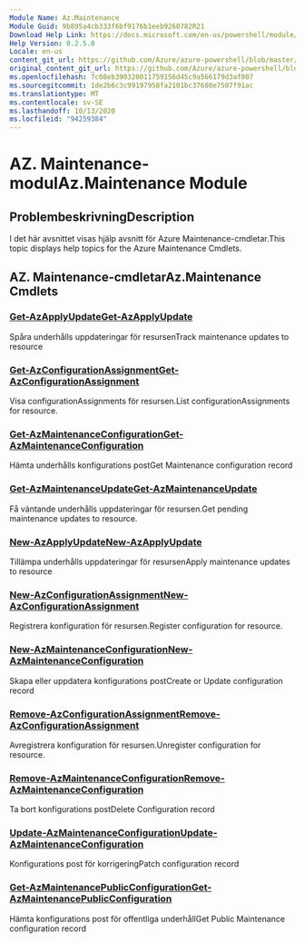 ```yaml
---
Module Name: Az.Maintenance
Module Guid: 9b895a4cb333f6bf9176b1eeb9260782R21
Download Help Link: https://docs.microsoft.com/en-us/powershell/module/az.maintenance
Help Version: 0.2.5.0
Locale: en-us
content_git_url: https://github.com/Azure/azure-powershell/blob/master/src/Maintenance/Maintenance/help/Az.Maintenance.md
original_content_git_url: https://github.com/Azure/azure-powershell/blob/master/src/Maintenance/Maintenance/help/Az.Maintenance.md
ms.openlocfilehash: 7c08eb390320011759156d45c9a566179d3af007
ms.sourcegitcommit: 1de2b6c3c99197958fa2101bc37680e7507f91ac
ms.translationtype: MT
ms.contentlocale: sv-SE
ms.lasthandoff: 10/13/2020
ms.locfileid: "94259384"
---
```

# <span data-ttu-id="79b43-101">AZ. Maintenance-modul</span><span class="sxs-lookup"><span data-stu-id="79b43-101">Az.Maintenance Module</span></span>
## <span data-ttu-id="79b43-102">Problembeskrivning</span><span class="sxs-lookup"><span data-stu-id="79b43-102">Description</span></span>
<span data-ttu-id="79b43-103">I det här avsnittet visas hjälp avsnitt för Azure Maintenance-cmdletar.</span><span class="sxs-lookup"><span data-stu-id="79b43-103">This topic displays help topics for the Azure Maintenance Cmdlets.</span></span>

## <span data-ttu-id="79b43-104">AZ. Maintenance-cmdletar</span><span class="sxs-lookup"><span data-stu-id="79b43-104">Az.Maintenance Cmdlets</span></span>
### [<span data-ttu-id="79b43-105">Get-AzApplyUpdate</span><span class="sxs-lookup"><span data-stu-id="79b43-105">Get-AzApplyUpdate</span></span>](Get-AzApplyUpdate.md)
<span data-ttu-id="79b43-106">Spåra underhålls uppdateringar för resursen</span><span class="sxs-lookup"><span data-stu-id="79b43-106">Track maintenance updates to resource</span></span>

### [<span data-ttu-id="79b43-107">Get-AzConfigurationAssignment</span><span class="sxs-lookup"><span data-stu-id="79b43-107">Get-AzConfigurationAssignment</span></span>](Get-AzConfigurationAssignment.md)
<span data-ttu-id="79b43-108">Visa configurationAssignments för resursen.</span><span class="sxs-lookup"><span data-stu-id="79b43-108">List configurationAssignments for resource.</span></span>

### [<span data-ttu-id="79b43-109">Get-AzMaintenanceConfiguration</span><span class="sxs-lookup"><span data-stu-id="79b43-109">Get-AzMaintenanceConfiguration</span></span>](Get-AzMaintenanceConfiguration.md)
<span data-ttu-id="79b43-110">Hämta underhålls konfigurations post</span><span class="sxs-lookup"><span data-stu-id="79b43-110">Get Maintenance configuration record</span></span>

### [<span data-ttu-id="79b43-111">Get-AzMaintenanceUpdate</span><span class="sxs-lookup"><span data-stu-id="79b43-111">Get-AzMaintenanceUpdate</span></span>](Get-AzMaintenanceUpdate.md)
<span data-ttu-id="79b43-112">Få väntande underhålls uppdateringar för resursen.</span><span class="sxs-lookup"><span data-stu-id="79b43-112">Get pending maintenance updates to resource.</span></span>

### [<span data-ttu-id="79b43-113">New-AzApplyUpdate</span><span class="sxs-lookup"><span data-stu-id="79b43-113">New-AzApplyUpdate</span></span>](New-AzApplyUpdate.md)
<span data-ttu-id="79b43-114">Tillämpa underhålls uppdateringar för resursen</span><span class="sxs-lookup"><span data-stu-id="79b43-114">Apply maintenance updates to resource</span></span>

### [<span data-ttu-id="79b43-115">New-AzConfigurationAssignment</span><span class="sxs-lookup"><span data-stu-id="79b43-115">New-AzConfigurationAssignment</span></span>](New-AzConfigurationAssignment.md)
<span data-ttu-id="79b43-116">Registrera konfiguration för resursen.</span><span class="sxs-lookup"><span data-stu-id="79b43-116">Register configuration for resource.</span></span>

### [<span data-ttu-id="79b43-117">New-AzMaintenanceConfiguration</span><span class="sxs-lookup"><span data-stu-id="79b43-117">New-AzMaintenanceConfiguration</span></span>](New-AzMaintenanceConfiguration.md)
<span data-ttu-id="79b43-118">Skapa eller uppdatera konfigurations post</span><span class="sxs-lookup"><span data-stu-id="79b43-118">Create or Update configuration record</span></span>

### [<span data-ttu-id="79b43-119">Remove-AzConfigurationAssignment</span><span class="sxs-lookup"><span data-stu-id="79b43-119">Remove-AzConfigurationAssignment</span></span>](Remove-AzConfigurationAssignment.md)
<span data-ttu-id="79b43-120">Avregistrera konfiguration för resursen.</span><span class="sxs-lookup"><span data-stu-id="79b43-120">Unregister configuration for resource.</span></span>

### [<span data-ttu-id="79b43-121">Remove-AzMaintenanceConfiguration</span><span class="sxs-lookup"><span data-stu-id="79b43-121">Remove-AzMaintenanceConfiguration</span></span>](Remove-AzMaintenanceConfiguration.md)
<span data-ttu-id="79b43-122">Ta bort konfigurations post</span><span class="sxs-lookup"><span data-stu-id="79b43-122">Delete Configuration record</span></span>

### [<span data-ttu-id="79b43-123">Update-AzMaintenanceConfiguration</span><span class="sxs-lookup"><span data-stu-id="79b43-123">Update-AzMaintenanceConfiguration</span></span>](Update-AzMaintenanceConfiguration.md)
<span data-ttu-id="79b43-124">Konfigurations post för korrigering</span><span class="sxs-lookup"><span data-stu-id="79b43-124">Patch configuration record</span></span>

### [<span data-ttu-id="79b43-125">Get-AzMaintenancePublicConfiguration</span><span class="sxs-lookup"><span data-stu-id="79b43-125">Get-AzMaintenancePublicConfiguration</span></span>](Get-AzMaintenancePublicConfiguration.md)
<span data-ttu-id="79b43-126">Hämta konfigurations post för offentliga underhåll</span><span class="sxs-lookup"><span data-stu-id="79b43-126">Get Public Maintenance configuration record</span></span>

